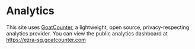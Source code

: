 # Analytics
This site uses [GoatCounter](https://www.goatcounter.com/), a lightweight, open source, privacy-respecting analytics provider. You can view the public analytics dashboard at https://ezra-sg.goatcounter.com
